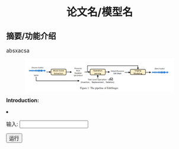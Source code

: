 # <center>论文名/模型名</center>

## 摘要/功能介绍

 absxacsa

<img align="center" src="resources/pipeline.png" style="  display: block;
  margin-left: auto;
  margin-right: auto;
  width: 80%;" />

<!-- <img align="center" src="resources/model.png" style="  display: block;
  margin-left: auto;
  margin-right: auto;
  width: 80%;" /> -->

<script type="text/javascript">
        function myFunction() {
            // 这里写入要执行的代码逻辑
            // alert("Hello World!");
            var table = document.getElementById("mytab");
            var td1=table.getElementsByTagName("tr").item(1).getElementsByTagName("td").item(1)
            td1.innerHTML = '运行的结果'
        }
</script>





**Introduction:**<br> 
<li><form action="http://www.jb51.net/example/html/form_action.asp" method="get">
  <p>输入: <input type="text" name="fname" /></p>
  <!-- <input type="submit" value="Submit" /> -->
</form>
<button type="button" onclick='myFunction()'>运行</button></li>
<!-- <li>In the third section (<strong>More Samples</strong>), we provide more samples of different aspects (e.g., comparisons of different editing positions).</li>
<li>Our research is based on the open-source dataset OpenSinger, and all experiments conducted in the paper have been authorized by the publisher. This project is currently only used for research, and aims to make contributions and provides some ideas for the community. Please do not used for commercial purposes.</li> -->
<!-- ## 1 Audio Samples
*Notes:* <br>
<li>GT denotes the original audio(the input audio to be edited).</li>
<li>The <font color="red">red</font> part represents the editing region.</li>
<li>Words —— Phonemes</li>
#### Exp. 1:

original lyrics: 朋友爱得那么苦痛 —— <BOS> p eng | y ou # ai | d e # n a | m e # k u | t ong <EOS> <br>
insertion: 朋友<font color="red">如果</font>爱的那么苦痛 —— <BOS> p eng | y ou # <font color="red">r u | g uo #</font> ai # d e # n a | m e # k u | t ong <EOS> <br>
replacement: 朋友爱的那么<font color="red">认真(<strike>苦痛</strike>)</font> —— <BOS> p eng | y ou # ai # d e # n a | m e # <font color="red">r en | zh en (<strike> k u | t ong</strike>) </font> <EOS> <br>
deletion: 朋友爱的<font color="red">(<strike>那么</strike>)</font>苦痛 —— <BOS> p eng | y ou # ai # d e # <font color="red"> (<strike> n a | m e #</strike>) </font>k u | t ong <EOS> <br> -->
<div>
    <table style='width: 100%;' id='mytab'>
        <thead>
        <tr>
            <th>GT</th>
            <th>GT(Mel+PWG)</th>
            <th>EditSinger(insertion)</th>
            <th>EditSinger(replacement)</th>
            <th>EditSinger(deletion)</th>
        </tr>
        </thead>
        <tbody>
        <tr>
            <td><audio style="width: 150px;" controls="" ><source src="resources/MOS1/GT/0000000001.mp3" type="audio/mp3"></audio></td>
            <td><audio style="width: 150px;" controls="" ><source src="resources/MOS1/GT(mel+pwg)/0000000001.wav" type="audio/wav"></audio></td>
            <td><audio style="width: 150px;" controls="" ><source src="resources/MOS1/editsinger(insertion)/0000000001.wav" type="audio/wav"></audio></td>
            <td><audio style="width: 150px;" controls="" ><source src="resources/MOS1/editsinger(replacement)/0000000001.wav" type="audio/wav"></audio></td>
            <td><audio style="width: 150px;" controls="" ><source src="resources/MOS1/editsinger(deletion)/0000000001.wav" type="audio/wav"></audio></td>
        </tr>
    </tbody>
    </table>
</div>

